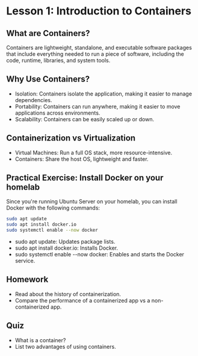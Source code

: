 


# Lesson 1: Introduction to Containers


## What are Containers?

Containers are lightweight, standalone, and executable software packages that include
everything needed to run a piece of software, including the code, runtime, libraries,
and system tools.


## Why Use Containers?

* Isolation: Containers isolate the application, making it easier to manage dependencies.
* Portability: Containers can run anywhere, making it easier to move applications
  across environments.
* Scalability: Containers can be easily scaled up or down.


## Containerization vs Virtualization

* Virtual Machines: Run a full OS stack, more resource-intensive.
* Containers: Share the host OS, lightweight and faster.


## Practical Exercise: Install Docker on your homelab

Since you're running Ubuntu Server on your homelab,
you can install Docker with the following commands:

```bash
sudo apt update
sudo apt install docker.io
sudo systemctl enable --now docker
```

* sudo apt update: Updates package lists.
* sudo apt install docker.io: Installs Docker.
* sudo systemctl enable --now docker: Enables and starts the Docker service.


## Homework

* Read about the history of containerization.
* Compare the performance of a containerized app vs a non-containerized app.


## Quiz

* What is a container?
* List two advantages of using containers.


